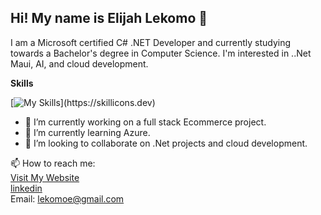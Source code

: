 ## Hi! My name is Elijah Lekomo 👋  
 I am a Microsoft certified C# .NET Developer and currently studying towards a Bachelor's degree in Computer Science. I'm interested in .\.Net Maui, AI, and cloud development.
   
 __Skills__    
 
 [![My Skills](https://skillicons.dev/icons?i=cs,dotnet,cpp,js,html,css,react,bootstrap,angular,git,github,)](https://skillicons.dev)

- 🔭 I’m currently working on a full stack Ecommerce project.
- 🌱 I’m currently learning Azure.
- 👯 I’m looking to collaborate on .Net projects and cloud development.

📫 How to reach me:   
[Visit My Website](https://elijahlekomo.netlify.app)  
[linkedin](https://www.linkedin.com/in/lekomo-elijah/)   
Email: lekomoe@gmail.com   

